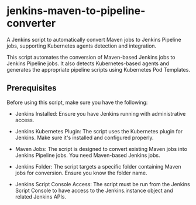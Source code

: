 # jenkins-maven-to-pipeline-converter
A Jenkins script to automatically convert Maven jobs to Jenkins Pipeline jobs, supporting Kubernetes agents detection and integration.

This script automates the conversion of Maven-based Jenkins jobs to Jenkins Pipeline jobs. It also detects Kubernetes-based agents and generates the appropriate pipeline scripts using Kubernetes Pod Templates.


## Prerequisites

Before using this script, make sure you have the following:

- Jenkins Installed: Ensure you have Jenkins running with administrative access.

- Jenkins Kubernetes Plugin: The script uses the Kubernetes plugin for Jenkins. Make sure it's installed and configured properly.

- Maven Jobs: The script is designed to convert existing Maven jobs into Jenkins Pipeline jobs. You need Maven-based Jenkins jobs.

- Jenkins Folder: The script targets a specific folder containing Maven jobs for conversion. Ensure you know the folder name.

- Jenkins Script Console Access: The script must be run from the Jenkins Script Console to have access to the Jenkins.instance object and related Jenkins APIs.

